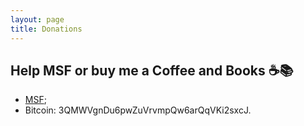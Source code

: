 ```yaml
---
layout: page
title: Donations
---
```


## Help MSF or buy me a Coffee and Books ☕📚

- [MSF](https://www.msf.org/);
- Bitcoin: 3QMWVgnDu6pwZuVrvmpQw6arQqVKi2sxcJ.
